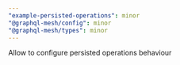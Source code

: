 ```yaml
---
"example-persisted-operations": minor
"@graphql-mesh/config": minor
"@graphql-mesh/types": minor
---
```


Allow to configure persisted operations behaviour
